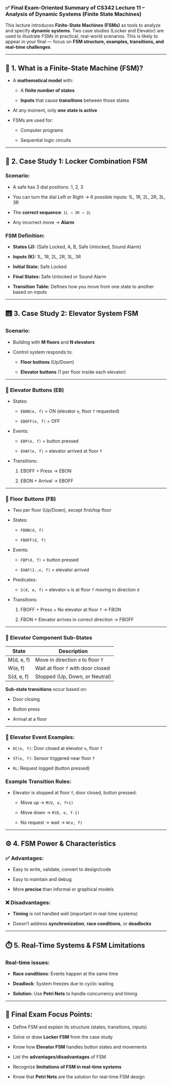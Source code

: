 ### ✅ Final Exam-Oriented Summary of **CS342 Lecture 11 – Analysis of Dynamic Systems (Finite State Machines)**

This lecture introduces **Finite-State Machines (FSMs)** as tools to analyze and specify **dynamic systems**. Two case studies (Locker and Elevator) are used to illustrate FSMs in practical, real-world scenarios. This is likely to appear in your final — focus on **FSM structure, examples, transitions, and real-time challenges**.

---

## 🔹 1. **What is a Finite-State Machine (FSM)?**

- A **mathematical model** with:
    
    - A **finite number of states**
        
    - **Inputs** that cause **transitions** between those states
        
- At any moment, only **one state is active**
    
- FSMs are used for:
    
    - Computer programs
        
    - Sequential logic circuits
        

---

## 🔐 2. **Case Study 1: Locker Combination FSM**

### Scenario:

- A safe has 3 dial positions: 1, 2, 3
    
- You can turn the dial Left or Right → 6 possible inputs: 1L, 1R, 2L, 2R, 3L, 3R
    
- The **correct sequence**: `1L → 3R → 2L`
    
- Any incorrect move → **Alarm**
    

### FSM Definition:

- **States (J):** {Safe Locked, A, B, Safe Unlocked, Sound Alarm}
    
- **Inputs (K):** 1L, 1R, 2L, 2R, 3L, 3R
    
- **Initial State:** Safe Locked
    
- **Final States:** Safe Unlocked or Sound Alarm
    
- **Transition Table:** Defines how you move from one state to another based on inputs
    

---

## 🛗 3. **Case Study 2: Elevator System FSM**

### Scenario:

- Building with **M floors** and **N elevators**
    
- Control system responds to:
    
    - **Floor buttons** (Up/Down)
        
    - **Elevator buttons** (1 per floor inside each elevator)
        

---

### 🔸 Elevator Buttons (EB)

- States:
    
    - `EBON(e, f)` = ON (elevator `e`, floor `f` requested)
        
    - `EBOFF(e, f)` = OFF
        
- Events:
    
    - `EBP(e, f)` = button pressed
        
    - `EHAF(e, f)` = elevator arrived at floor `f`
        
- Transitions:
    
    1. EBOFF + Press → EBON
        
    2. EBON + Arrival → EBOFF
        

---

### 🔸 Floor Buttons (FB)

- Two per floor (Up/Down), except first/top floor
    
- States:
    
    - `FBON(d, f)`
        
    - `FBOFF(d, f)`
        
- Events:
    
    - `FBP(d, f)` = button pressed
        
    - `EHAF(1..n, f)` = elevator arrived
        
- Predicates:
    
    - `S(d, e, f)` = elevator `e` is at floor `f` moving in direction `d`
        
- Transitions:
    
    1. FBOFF + Press + No elevator at floor `f` → FBON
        
    2. FBON + Elevator arrives in correct direction → FBOFF
        

---

### 🔸 Elevator Component Sub-States

|State|Description|
|---|---|
|M(d, e, f)|Move in direction `d` to floor `f`|
|W(e, f)|Wait at floor `f` with door closed|
|S(d, e, f)|Stopped (Up, Down, or Neutral)|

**Sub-state transitions** occur based on:

- Door closing
    
- Button press
    
- Arrival at a floor
    

---

### 🔸 Elevator Event Examples:

- `DC(e, f)`: Door closed at elevator `e`, floor `f`
    
- `ST(e, f)`: Sensor triggered near floor `f`
    
- `RL`: Request logged (button pressed)
    

### Example Transition Rules:

- Elevator is stopped at floor `f`, door closed, button pressed:
    
    - Move up → `M(U, e, f+1)`
        
    - Move down → `M(D, e, f-1)`
        
    - No request → wait → `W(e, f)`
        

---

## ⚙️ 4. FSM Power & Characteristics

### ✅ Advantages:

- Easy to write, validate, convert to design/code
    
- Easy to maintain and debug
    
- More **precise** than informal or graphical models
    

### ❌ Disadvantages:

- **Timing** is not handled well (important in real-time systems)
    
- Doesn’t address **synchronization**, **race conditions**, or **deadlocks**
    

---

## ⏱️ 5. Real-Time Systems & FSM Limitations

### Real-time issues:

- **Race conditions**: Events happen at the same time
    
- **Deadlock**: System freezes due to cyclic waiting
    
- **Solution:** Use **Petri Nets** to handle concurrency and timing
    

---

## 🧠 Final Exam Focus Points:

-  Define FSM and explain its structure (states, transitions, inputs)
    
-  Solve or draw **Locker FSM** from the case study
    
-  Know how **Elevator FSM** handles button states and movements
    
-  List the **advantages/disadvantages** of FSM
    
-  Recognize **limitations of FSM in real-time systems**
    
-  Know that **Petri Nets** are the solution for real-time FSM design